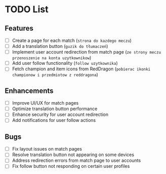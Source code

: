 # TODO List

## Features

- [ ] Create a page for each match (`strona do kazdego meczu`)
- [ ] Add a translation button (`guzik do tłumaczeń`)
- [ ] Implement user account redirection from match page (`ze strony meczu przenoszenie na konta uzytkownikow`)
- [ ] Add user follow functionality (`follow uzytkownika`)
- [ ] Fetch champion and item icons from RedDragon (`pobierac ikonki championow i przedmiotow z reddragona`)

## Enhancements

- [ ] Improve UI/UX for match pages
- [ ] Optimize translation button performance
- [ ] Enhance security for user account redirection
- [ ] Add notifications for user follow actions

## Bugs

- [ ] Fix layout issues on match pages
- [ ] Resolve translation button not appearing on some devices
- [ ] Address redirection errors from match page to user accounts
- [ ] Fix follow button not responding on certain user profiles
